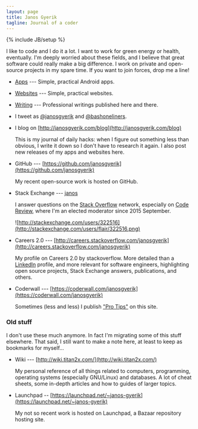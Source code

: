 ```yaml
---
layout: page
title: Janos Gyerik
tagline: Journal of a coder
---
```

{% include JB/setup %}

I like to code and I do it a lot.
I want to work for green energy or health, eventually.
I'm deeply worried about these fields,
and I believe that great software could really make a big difference.
I work on private and open-source projects in my spare time.
If you want to join forces, drop me a line!

- [Apps](apps) ---
  Simple, practical Android apps.

- [Websites](websites) ---
  Simple, practical websites.

- [Writing](writing) ---
  Professional writings published here and there.

- I tweet as [@janosgyerik](https://twitter.com/janosgyerik) and [@bashoneliners](https://twitter.com/bashoneliners).

- I blog on [http://janosgyerik.com/blog](http://janosgyerik.com/blog)

  This is my journal of daily hacks:
  when I figure out something less than obvious,
  I write it down so I don't have to research it again.
  I also post new releases of my apps and websites here.

- GitHub --- [https://github.com/janosgyerik](https://github.com/janosgyerik)

  My recent open-source work is hosted on GitHub.

- Stack Exchange --- [janos](http://stackexchange.com/users/322516)

  I answer questions on the [Stack Overflow](http://stackoverflow.com/users/641955/janos) network,
  especially on [Code Review](http://codereview.stackexchange.com/users/12390/janos),
  where I'm an elected moderator since 2015 September.

  ![http://stackexchange.com/users/322516](http://stackexchange.com/users/flair/322516.png)

- Careers 2.0 --- [http://careers.stackoverflow.com/janosgyerik](http://careers.stackoverflow.com/janosgyerik)

  My profile on Careers 2.0 by stackoverflow.
  More detailed than a [LinkedIn](http://fr.linkedin.com/in/janosgyerik/) profile,
  and more relevant for software engineers,
  highlighting open source projects, Stack Exchange answers,
  publications, and others.

- Coderwall --- [https://coderwall.com/janosgyerik](https://coderwall.com/janosgyerik)

  Sometimes (less and less)
  I publish ["Pro Tips"](https://coderwall.com/p/u/janosgyerik) on this site.

### Old stuff

I don't use these much anymore.
In fact I'm migrating some of this stuff elsewhere.
That said, I still want to make a note here,
at least to keep as bookmarks for myself...

- Wiki --- [http://wiki.titan2x.com/](http://wiki.titan2x.com/)

  My personal reference of all things related to computers,
  programming, operating systems (especially GNU/Linux) and databases.
  A lot of cheat sheets,
  some in-depth articles and how to guides of larger topics.

- Launchpad -- [https://launchpad.net/~janos-gyerik](https://launchpad.net/~janos-gyerik)

  My not so recent work is hosted on Launchpad,
  a Bazaar repository hosting site.

<!--
If you appreciate my open source work, apps, tools,
you can make a small donation through PayPal:

<form action="https://www.paypal.com/cgi-bin/webscr" method="post" target="_top">
<input type="hidden" name="cmd" value="_s-xclick">
<input type="hidden" name="hosted_button_id" value="JMG95JHR9DLQU">
<input type="image" src="https://www.paypalobjects.com/en_US/i/btn/btn_donate_LG.gif" border="0" name="submit" alt="PayPal - The safer, easier way to pay online!">
<img alt="" border="0" src="https://www.paypalobjects.com/en_US/i/scr/pixel.gif" width="1" height="1">
</form>
-->
